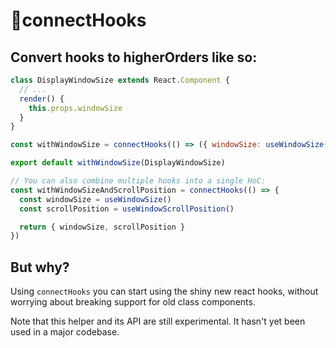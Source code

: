 # 🚢connectHooks

## Convert hooks to higherOrders like so:

```jsx
class DisplayWindowSize extends React.Component {
  // ...
  render() {
    this.props.windowSize
  }
}

const withWindowSize = connectHooks(() => ({ windowSize: useWindowSize() }))

export default withWindowSize(DisplayWindowSize)
```

```jsx
// You can also combine multiple hooks into a single HoC:
const withWindowSizeAndScrollPosition = connectHooks(() => {
  const windowSize = useWindowSize()
  const scrollPosition = useWindowScrollPosition()

  return { windowSize, scrollPosition }
})
```

## But why?

Using `connectHooks` you can start using the shiny new react hooks, without worrying about breaking support for old class components.

Note that this helper and its API are still experimental. It hasn't yet been used in a major codebase.
